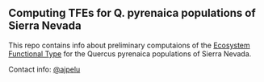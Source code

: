## Computing TFEs for Q. pyrenaica populations of Sierra Nevada

This repo contains info about preliminary computaions of the [Ecosystem Functional Type](https://en.wikipedia.org/wiki/Ecosystem_Functional_Type) for the Quercus pyrenaica populations of Sierra Nevada.

Contact info: [@ajpelu](http://twitter.com/ajpelu)
